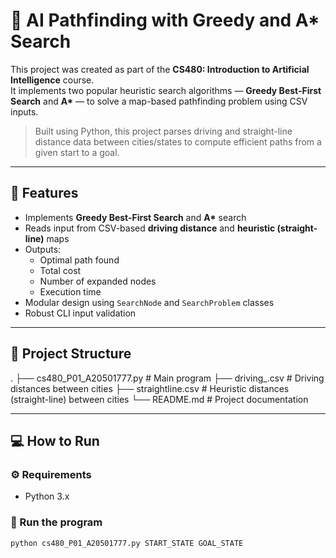 # 🧠 AI Pathfinding with Greedy and A* Search

This project was created as part of the **CS480: Introduction to Artificial Intelligence** course.  
It implements two popular heuristic search algorithms — **Greedy Best-First Search** and **A\*** — to solve a map-based pathfinding problem using CSV inputs.

> Built using Python, this project parses driving and straight-line distance data between cities/states to compute efficient paths from a given start to a goal.

---

## 🚀 Features

- Implements **Greedy Best-First Search** and **A\*** search
- Reads input from CSV-based **driving distance** and **heuristic (straight-line)** maps
- Outputs:
  - Optimal path found
  - Total cost
  - Number of expanded nodes
  - Execution time
- Modular design using `SearchNode` and `SearchProblem` classes
- Robust CLI input validation

---

## 📁 Project Structure

.
├── cs480_P01_A20501777.py # Main program
├── driving_.csv # Driving distances between cities
├── straightline.csv # Heuristic distances (straight-line) between cities
└── README.md # Project documentation

---

## 💻 How to Run

### ⚙️ Requirements

- Python 3.x

### 🧾 Run the program

```bash
python cs480_P01_A20501777.py START_STATE GOAL_STATE
